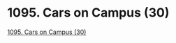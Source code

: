 # 1095. Cars on Campus (30)
[1095. Cars on Campus (30)](https://aiwithcloud.com/2022/09/19/1095-_cars_on_campus_30/)